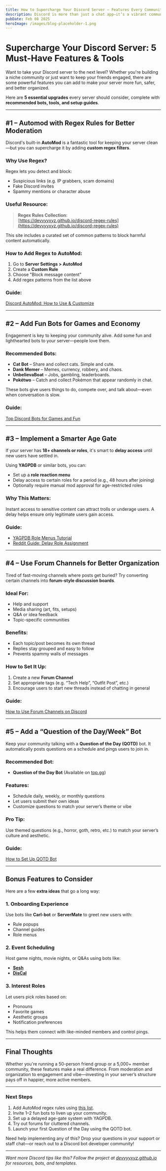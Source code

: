 ```yaml
---
title: How to Supercharge Your Discord Server — Features Every Community Should Add
description: Discord is more than just a chat app—it’s a vibrant community hub where bots play an essential role in automating tasks, moderating servers, and adding fun interactions, here is a guide for setting up a well organised community!
pubDate: Feb 08 2025
heroImage: /images/blog-placeholder-1.png
---
```

# Supercharge Your Discord Server: 5 Must-Have Features & Tools

Want to take your Discord server to the next level? Whether you're building a niche community or just want to keep your friends engaged, there are some powerful features you can add to make your server more fun, safer, and better organized.

Here are **5 essential upgrades** every server should consider, complete with **recommended bots, tools, and setup guides**.

---

## #1 – Automod with Regex Rules for Better Moderation

Discord's built-in **AutoMod** is a fantastic tool for keeping your server clean—but you can supercharge it by adding **custom regex filters**.

### Why Use Regex?
Regex lets you detect and block:
- Suspicious links (e.g. IP grabbers, scam domains)
- Fake Discord invites
- Spammy mentions or character abuse

### Useful Resource:
> **Regex Rules Collection:**  
> [https://devvyyxyz.github.io/discord-regex-rules](https://devvyyxyz.github.io/discord-regex-rules)

This site includes a curated set of common patterns to block harmful content automatically.

### How to Add Regex to AutoMod:
1. Go to **Server Settings > AutoMod**
2. Create a **Custom Rule**
3. Choose "Block message content"
4. Add regex patterns from the list above

### Guide:  
[Discord AutoMod: How to Use & Customize](https://support.discord.com/hc/en-us/articles/4421269296535-AutoMod-FAQ#:~:text=In%20order%20to%20set%20up,keyword%20filter%20options%20for%20AutoMod.)

---

## #2 – Add Fun Bots for Games and Economy

Engagement is key to keeping your community alive. Add some fun and lighthearted bots to your server—people love them.

### Recommended Bots:
- **Cat Bot** – Share and collect cats. Simple and cute.  
- **Dank Memer** – Memes, currency, robbery, and chaos.  
- **UnbelievaBoat** – Jobs, gambling, leaderboards.  
- **Pokétwo** – Catch and collect Pokémon that appear randomly in chat.

These bots give users things to do, compete over, and talk about—even when conversation is slow.

### Guide:  
[Top Discord Bots for Games and Fun](https://top.gg/blog/best-discord-game-bots)

---

## #3 – Implement a Smarter Age Gate

If your server has **18+ channels or roles**, it's smart to **delay access** until new users have settled in.

Using **YAGPDB** or similar bots, you can:
- Set up a **role reaction menu**
- Delay access to certain roles for a period (e.g., 48 hours after joining)
- Optionally require manual mod approval for age-restricted roles

### Why This Matters:
Instant access to sensitive content can attract trolls or underage users. A delay helps ensure only legitimate users gain access.

### Guide:
- [YAGPDB Role Menus Tutorial](https://learnyagpdb.xyz/roles/rolemenus/)
- [Reddit Guide: Delay Role Assignment](https://www.reddit.com/r/YAGPDB/comments/ncvsrp/adding_delay_to_role_menu/)

---

## #4 – Use Forum Channels for Better Organization

Tired of fast-moving channels where posts get buried? Try converting certain channels into **forum-style discussion boards**.

### Ideal For:
- Help and support
- Media sharing (art, fits, setups)
- Q&A or idea feedback
- Topic-specific communities

### Benefits:
- Each topic/post becomes its own thread
- Replies stay grouped and easy to follow
- Prevents spammy walls of messages

### How to Set It Up:
1. Create a new **Forum Channel**
2. Set appropriate tags (e.g. “Tech Help”, “Outfit Post”, etc.)
3. Encourage users to start new threads instead of chatting in general

### Guide:
[How to Use Forum Channels on Discord](https://support.discord.com/hc/en-us/articles/6208479917079-Forum-Channels-FAQ#:~:text=Forum%20Channels%20provide%20a%20space,about%20your%20message%20getting%20buried!)

---

## #5 – Add a “Question of the Day/Week” Bot

Keep your community talking with a **Question of the Day (QOTD)** bot. It automatically posts questions on a schedule and pings users to join in.

### Recommended Bot:
- **Question of the Day Bot**
(Available on [top.gg](https://top.gg/bot/713586207119900693))

### Features:
- Schedule daily, weekly, or monthly questions
- Let users submit their own ideas
- Customize questions to match your server’s theme or vibe

### Pro Tip:
Use themed questions (e.g., horror, goth, retro, etc.) to match your server’s culture and aesthetic.

### Guide:
[How to Set Up QOTD Bot](https://top.gg/bot/713586207119900693)

---

## Bonus Features to Consider

Here are a few **extra ideas** that go a long way:

### 1. **Onboarding Experience**
Use bots like **Carl-bot** or **ServerMate** to greet new users with:
- Rule popups
- Channel guides
- Role menus

### 2. **Event Scheduling**
Host game nights, movie nights, or Q&As using bots like:
- [**Sesh**](https://sesh.fyi)
- [**DisCal**](https://www.discalbot.com/)

### 3. **Interest Roles**
Let users pick roles based on:
- Pronouns
- Favorite games
- Aesthetic groups
- Notification preferences

This helps them connect with like-minded members and control pings.

---

## Final Thoughts

Whether you're running a 50-person friend group or a 5,000+ member community, these features make a real difference. From moderation and organization to engagement and vibe—investing in your server’s structure pays off in happier, more active members.

---

### **Next Steps**
1. Add AutoMod regex rules using [this list](https://devvyyxyz.github.io/discord-regex-rules).  
2. Invite 1–2 fun bots to liven up your community.  
3. Set up a delayed age-gate system with YAGPDB.  
4. Try out forums for cluttered channels.  
5. Launch your first Question of the Day using the QOTD bot.

Need help implementing any of this? Drop your questions in your support or staff chat—or reach out to a Discord bot developer community!

---

*Want more Discord tips like this? Follow the project at [devvyyxyz.github.io](https://devvyyxyz.github.io/) for resources, bots, and templates.*
